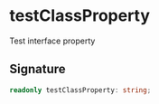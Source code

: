 
# testClassProperty

Test interface property

## Signature

```typescript
readonly testClassProperty: string;
```
